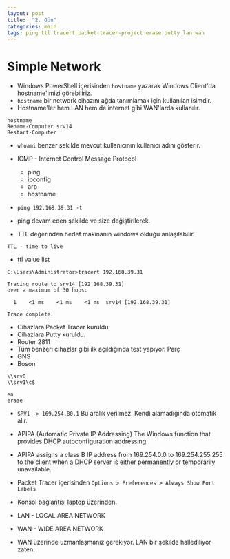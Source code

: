 ```yaml
---
layout: post
title:  "2. Gün"
categories: main
tags: ping ttl tracert packet-tracer-project erase putty lan wan
---
```

# Simple Network

* Windows PowerShell içerisinden `hostname` yazarak Windows Client'da hostname'imizi görebiliriz.
* `hostname` bir network cihazını ağda tanımlamak için kullanılan isimdir.
* Hostname'ler hem LAN hem de internet gibi WAN'larda kullanılır.

```
hostname
Rename-Computer srv14
Restart-Computer
```

* `whoami` benzer şekilde mevcut kullanıcının kullanıcı adını gösterir.

* ICMP - Internet Control Message Protocol
  * ping
  * ipconfig
  * arp
  * hostname
  
 * `ping 192.168.39.31 -t`
 * ping devam eden şekilde ve size değiştirilerek.
 * TTL değerinden hedef makinanın windows olduğu anlaşılabilir.
 
 ```
 TTL - time to live
 ```
 * ttl value list
 
 
```
C:\Users\Administrator>tracert 192.168.39.31

Tracing route to srv14 [192.168.39.31]
over a maximum of 30 hops:

  1    <1 ms    <1 ms    <1 ms  srv14 [192.168.39.31]

Trace complete.
```
 
 * Cihazlara Packet Tracer kuruldu.
 * Cihazlara Putty kuruldu.
 * Router 2811
  * Tüm benzeri cihazlar gibi ilk açıldığında test yapıyor. Parç
 * GNS
 * Boson

 ```
 \\srv0
 \\srv1\c$
 ```
 
 ```
 en
 erase 
 ```
 
* `SRV1 -> 169.254.80.1` Bu aralık verilmez. Kendi alamadığında otomatik alır.
* APIPA (Automatic Private IP Addressing) The Windows function that provides DHCP autoconfiguration addressing.
* APIPA assigns a class B IP address from 169.254.0.0 to 169.254.255.255 to the client when a DHCP server is either permanently or temporarily unavailable.
 
 * Packet Tracer içerisinden `Options > Preferences > Always Show Port Labels`
 * Konsol bağlantısı laptop üzerinden.
 * LAN - LOCAL AREA NETWORK
 * WAN - WIDE AREA NETWORK
 * WAN üzerinde uzmanlaşmanız gerekiyor. LAN bir şekilde hallediliyor zaten.
